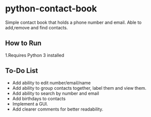 # python-contact-book
Simple contact book that holds a phone number and email. Able to add,remove and find contacts.

## How to Run
1.Requires Python 3 installed

## To-Do List
* Add ability to edit number/email/name
* Add ability to group contacts together, label them and view them.
* Add ability to search by number and email
* Add birthdays to contacts
* Implement a GUI.
* Add clearer comments for better readability.
